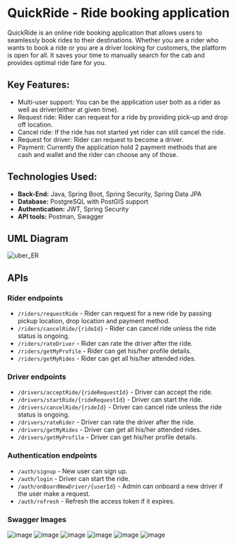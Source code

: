 # QuickRide - Ride booking application
QuickRide is an online ride booking application that allows users to seamlessly book rides to their destinations. Whether you are a rider who wants to book a ride or you are a driver 
looking for customers, the platform is open for all.
It saves your time to manually search for the cab and provides optimal ride fare for you.

## Key Features:
* Multi-user support: You can be the application user both as a rider as well as driver(either at given time).
* Request ride: Rider can request for a ride by providing pick-up and drop off location.
* Cancel ride: If the ride has not started yet rider can still cancel the ride.
* Request for driver: Rider can request to become a driver.
* Payment: Currently the application hold 2 payment methods that are cash and wallet and the rider can choose any of those.

## Technologies Used:
* **Back-End:** Java, Spring Boot, Spring Security, Spring Data JPA
* **Database:** PostgreSQL with PostGIS support
* **Authentication:** JWT, Spring Security
* **API tools:** Postman, Swagger

## UML Diagram
![uber_ER](https://github.com/user-attachments/assets/60789dee-6c4c-4e0e-b96a-67c5e0823152)

## APIs

### Rider endpoints
* `/riders/requestRide` - Rider can request for a new ride by passing pickup location, drop location and payment method.
* `/riders/cancelRide/{rideId}` - Rider can cancel ride unless the ride status is ongoing.
* `/riders/rateDriver` - Rider can rate the driver after the ride.
* `/riders/getMyProfile` - Rider can get his/her profile details.
* `/riders/getMyRides` - Rider can get all his/her attended rides.

### Driver endpoints
* `/drivers/acceptRide/{rideRequestId}` - Driver can accept the ride.
* `/drivers/startRide/{rideRequestId}` - Driver can start the ride.
* `/drivers/cancelRide/{rideId}` - Driver can cancel ride unless the ride status is ongoing.
* `/drivers/rateRider` - Driver can rate the driver after the ride.
* `/drivers/getMyRides` - Driver can get all his/her attended rides.
* `/drivers/getMyProfile` - Driver can get his/her profile details.

### Authentication endpoints
* `/auth/signup` - New user can sign up.
* `/auth/login` - Driver can start the ride.
* `/auth/onBoardNewDriver/{userId}` - Admin can onboard a new driver if the user make a request.
* `/auth/refresh` - Refresh the access token if it expires.

### Swagger Images
![image](https://github.com/user-attachments/assets/90261331-4db3-4bbe-9076-db8a87914f57)
![image](https://github.com/user-attachments/assets/c68f5602-aec9-42aa-b2b9-975a2fdf9308)
![image](https://github.com/user-attachments/assets/da704d6b-169b-4d0e-87e7-f556d7a552b8)
![image](https://github.com/user-attachments/assets/31a22de9-7d41-4368-aa06-c038104c6553)
![image](https://github.com/user-attachments/assets/ab839ccf-b546-45b8-affe-50b2b7172ec2)
![image](https://github.com/user-attachments/assets/bdeeaad6-e07d-4edd-a308-1ce9d36017df)

<!--# Getting Started
## Prerequisites:
This is an example of how to list things you need to use the software and how to install them.
* Java 17+
* PostgreSQL with PostGIS extension
* Maven
* IDE (Intellij prefered)

## Prerequisites:
  ```sh
  npm install npm@latest -g
  ```-->






